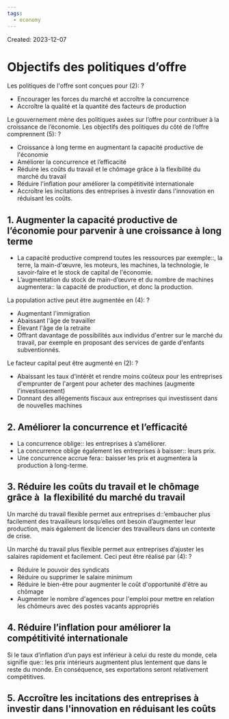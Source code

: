 ```yaml
---
tags:
  - economy
---
```

Created: 2023-12-07

# Objectifs des politiques d’offre

Les politiques de l'offre sont conçues pour (2):
?
- Encourager les forces du marché et accroître la concurrence
- Accroître la qualité et la quantité des facteurs de production

Le gouvernement mène des politiques axées sur l’offre pour contribuer à la croissance de l’économie. Les objectifs des politiques du côté de l’offre comprennent (5):
?
- Croissance à long terme en augmentant la capacité productive de l'économie
- Améliorer la concurrence et l’efficacité
- Réduire les coûts du travail et le chômage grâce à la flexibilité du marché du travail
- Réduire l'inflation pour améliorer la compétitivité internationale
- Accroître les incitations des entreprises à investir dans l'innovation en réduisant les coûts.

## 1. Augmenter la capacité productive de l’économie pour parvenir à une croissance à long terme
- La capacité productive comprend toutes les ressources par exemple::, la terre, la main-d'œuvre, les moteurs, les machines, la technologie, le savoir-faire et le stock de capital de l'économie. 
- L’augmentation du stock de main-d’œuvre et du nombre de machines augmentera:: la capacité de production, et donc la production.

La population active peut être augmentée en (4):
?
- Augmentant l'immigration
- Abaissant l'âge de travailler
- Élevant l'âge de la retraite
- Offrant davantage de possibilités aux individus d'entrer sur le marché du travail, par exemple en proposant des services de garde d'enfants subventionnés.

Le facteur capital peut être augmenté en (2):
?
- Abaissant les taux d'intérêt et rendre moins coûteux pour les entreprises d'emprunter de l'argent pour acheter des machines (augmente l'investissement)
- Donnant des allégements fiscaux aux entreprises qui investissent dans de nouvelles machines

## 2. Améliorer la concurrence et l’efficacité
- La concurrence oblige:: les entreprises à s’améliorer.
- La concurrence oblige également les entreprises à baisser:: leurs prix.
- Une concurrence accrue fera:: baisser les prix et augmentera la production à long-terme.

## 3. Réduire les coûts du travail et le chômage grâce à  la flexibilité du marché du travail
Un marché du travail flexible permet aux entreprises d::’embaucher plus facilement des travailleurs lorsqu’elles ont besoin d’augmenter leur production, mais également de licencier des travailleurs dans un contexte de crise.

Un marché du travail plus flexible permet aux entreprises d’ajuster les salaires rapidement et facilement. Ceci peut être réalisé par (4):
?
- Réduire le pouvoir des syndicats
- Réduire ou supprimer le salaire minimum
- Réduire le bien-être pour augmenter le coût d'opportunité d'être au chômage
- Augmenter le nombre d'agences pour l'emploi pour mettre en relation les chômeurs avec des postes vacants appropriés

## 4. Réduire l’inflation pour améliorer la compétitivité internationale
Si le taux d’inflation d’un pays est inférieur à celui du reste du monde, cela signifie que:: les prix intérieurs augmentent plus lentement que dans le reste du monde. En conséquence, ses exportations seront relativement compétitives.

## 5. Accroître les incitations des entreprises à investir dans l'innovation en réduisant les coûts